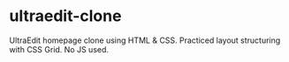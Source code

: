 # ultraedit-clone
UltraEdit homepage clone using HTML &amp; CSS. Practiced layout structuring with CSS Grid. No JS used.
